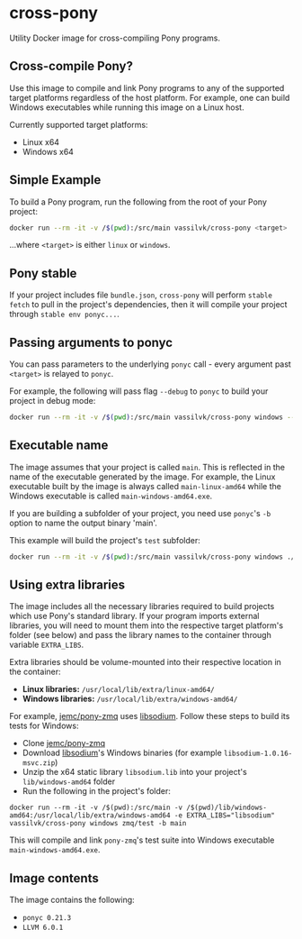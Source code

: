 # cross-pony

Utility Docker image for cross-compiling Pony programs.

Cross-compile Pony?
-------------------

Use this image to compile and link Pony programs to any of the supported target platforms regardless of the host platform.
For example, one can build Windows executables while running this image on a Linux host.

Currently supported target platforms:

- Linux x64
- Windows x64


Simple Example
--------------

To build a Pony program, run the following from the root of your Pony project:

```bash
docker run --rm -it -v /$(pwd):/src/main vassilvk/cross-pony <target>
```

...where `<target>` is either `linux` or `windows`.


Pony stable
-----------

If your project includes file `bundle.json`, `cross-pony` will perform `stable fetch` to pull in the project's dependencies,
then it will compile your project through `stable env ponyc...`.


Passing arguments to ponyc
--------------------------

You can pass parameters to the underlying `ponyc` call - every argument past `<target>` is relayed to `ponyc`.

For example, the following will pass flag `--debug` to `ponyc` to build your project in debug mode:

```bash
docker run --rm -it -v /$(pwd):/src/main vassilvk/cross-pony windows --debug
```


Executable name
---------------

The image assumes that your project is called `main`. This is reflected in the name of the executable generated by the image. For example,
the Linux executable built by the image is always called `main-linux-amd64` while the Windows executable is called `main-windows-amd64.exe`.

If you are building a subfolder of your project, you need use `ponyc`'s `-b` option to name the output binary 'main'.

This example will build the project's `test` subfolder:

```bash
docker run --rm -it -v /$(pwd):/src/main vassilvk/cross-pony windows ./test -b main
```


Using extra libraries
---------------------

The image includes all the necessary libraries required to build projects which use Pony's standard library.
If your program imports external libraries, you will need to mount them into the respective target platform's folder (see below)
and pass the library names to the container through variable `EXTRA_LIBS`.

Extra libraries should be volume-mounted into their respective location in the container:
- **Linux libraries:** `/usr/local/lib/extra/linux-amd64/`
- **Windows libraries:** `/usr/local/lib/extra/windows-amd64/`

For example, [jemc/pony-zmq](https://github.com/jemc/pony-zmq) uses [libsodium](https://download.libsodium.org/doc/).
Follow these steps to build its tests for Windows:

* Clone [jemc/pony-zmq](https://github.com/jemc/pony-zmq)
* Download [libsodium](https://download.libsodium.org/libsodium/releases/)'s Windows binaries (for example `libsodium-1.0.16-msvc.zip`)
* Unzip the x64 static library `libsodium.lib` into your project's `lib/windows-amd64` folder
* Run the following in the project's folder:

```
docker run --rm -it -v /$(pwd):/src/main -v /$(pwd)/lib/windows-amd64:/usr/local/lib/extra/windows-amd64 -e EXTRA_LIBS="libsodium" vassilvk/cross-pony windows zmq/test -b main
```

This will compile and link `pony-zmq`'s test suite into Windows executable `main-windows-amd64.exe`.

Image contents
--------------

The image contains the following:

* `ponyc 0.21.3`
* `LLVM 6.0.1`